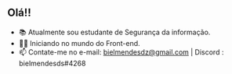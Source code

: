 ## Olá!! 

- 📚  Atualmente sou estudante de Segurança da informação.
- 👨‍🎓  Iniciando no mundo do Front-end.  
- 📫  Contate-me no e-mail: bielmendesdz@gmail.com  |  Discord : bielmendesds#4268
 
